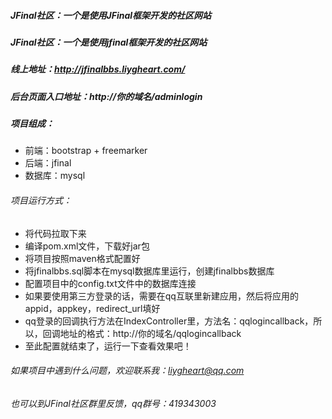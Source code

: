 ##### JFinal社区：一个是使用JFinal框架开发的社区网站
##### JFinal社区：一个是使用jfinal框架开发的社区网站
##### 线上地址：http://jfinalbbs.liygheart.com/
##### 后台页面入口地址：http://你的域名/adminlogin
##### 项目组成：
* 前端：bootstrap + freemarker
* 后端：jfinal 
* 数据库：mysql

###### 项目运行方式：
* 将代码拉取下来
* 编译pom.xml文件，下载好jar包
* 将项目按照maven格式配置好
* 将jfinalbbs.sql脚本在mysql数据库里运行，创建jfinalbbs数据库
* 配置项目中的config.txt文件中的数据库连接
* 如果要使用第三方登录的话，需要在qq互联里新建应用，然后将应用的appid，appkey，redirect_url填好
* qq登录的回调执行方法在IndexController里，方法名：qqlogincallback，所以，回调地址的格式：http://你的域名/qqlogincallback
* 至此配置就结束了，运行一下查看效果吧！

###### 如果项目中遇到什么问题，欢迎联系我：liygheart@qq.com
###### 也可以到JFinal社区群里反馈，qq群号：419343003
